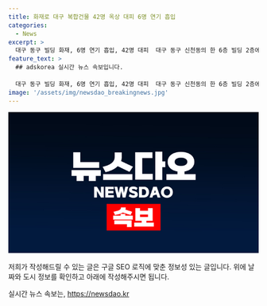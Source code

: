 ```yaml
---
title: 화재로 대구 복합건물 42명 옥상 대피 6명 연기 흡입
categories:
  - News
excerpt: >
  대구 동구 빌딩 화재, 6명 연기 흡입, 42명 대피  대구 동구 신천동의 한 6층 빌딩 2층에서 발생한 화재로 6명이 연기를 흡입했고, 42명이 옥상으로 대피했습니다. 소방당국은 빠른 대응으로 인명구조를 완료하였으며, 화재 원인은 조사 중이라고 밝혀졌습니다. 사찰과 건축사무실이 입주한 건물에서의 화재 사태에 대한 관심이 높아지고 있습니다.
feature_text: >
  ## adskorea 실시간 뉴스 속보입니다.

  대구 동구 빌딩 화재, 6명 연기 흡입, 42명 대피  대구 동구 신천동의 한 6층 빌딩 2층에서 발생한 화재로 6명이 연기를 흡입했고, 42명이 옥상으로 대피했습니다. 소방당국은 빠른 대응으로 인명구조를 완료하였으며, 화재 원인은 조사 중이라고 밝혀졌습니다. 사찰과 건축사무실이 입주한 건물에서의 화재 사태에 대한 관심이 높아지고 있습니다.
image: '/assets/img/newsdao_breakingnews.jpg'
---
```


<p><img src="/assets/img/newsdao_breakingnews.jpg" alt="adskorea 속보" /></p>

<p>저희가 작성해드릴 수 있는 글은 구글 SEO 로직에 맞춘 정보성 있는 글입니다. 위에 날짜와 도시 정보를 확인하고 아래에 작성해주시면 됩니다.</p>
실시간 뉴스 속보는, <a href="https://newsdao.kr" rel="dofollow">https://newsdao.kr</a>


